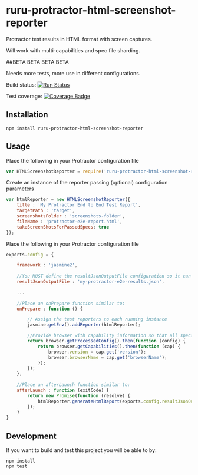 # ruru-protractor-html-screenshot-reporter
Protractor test results in HTML format with screen captures. 

Will work with multi-capabilities and spec file sharding.

##BETA BETA BETA BETA

Needs more tests, more use in different configurations.

Build status: [![Run Status](https://api.shippable.com/projects/5c241f5787b5930700be968d/badge?branch=master)](https://api.shippable.com/projects/5c241f5787b5930700be968d/badge?branch=master)

Test coverage: [![Coverage Badge](https://api.shippable.com/projects/5c241f5787b5930700be968d/coverageBadge?branch=master)](https://api.shippable.com/projects/5c241f5787b5930700be968d/coverageBadge?branch=master)

## Installation
`npm install ruru-protractor-html-screenshot-reporter`

## Usage
Place the following in your Protractor configuration file
```javascript
var HTMLScreenshotReporter = require('ruru-protractor-html-screenshot-reporter');
```
Create an instance of the reporter passing (optional) configuration parameters
```javascript
var htmlReporter = new HTMLScreenshotReporter({
	title : 'My Protractor End to End Test Report',
	targetPath : 'target',
	screenshotsFolder : 'screenshots-folder',
	fileName : 'protractor-e2e-report.html',
	takeScreenShotsForPassedSpecs: true
});
```
Place the following in your Protractor configuration file
```javascript
exports.config = {

	framework : 'jasmine2',
	
	//You MUST define the resultJsonOutputFile configuration so it can be post processed
	resultJsonOutputFile : 'my-protractor-e2e-results.json',

	...
	
	//Place an onPrepare function similar to:
	onPrepare : function () {

		// Assign the test reporters to each running instance
		jasmine.getEnv().addReporter(htmlReporter);

		//Provide browser with capability information so that all specs can access it
		return browser.getProcessedConfig().then(function (config) {
			return browser.getCapabilities().then(function (cap) {
				browser.version = cap.get('version');
				browser.browserName = cap.get('browserName');
			});
		});
	},
	
	//Place an afterLaunch function similar to:
	afterLaunch : function (exitCode) {
		return new Promise(function (resolve) {
			htmlReporter.generateHtmlReport(exports.config.resultJsonOutputFile);
		});
	}
}
```

## Development
If you want to build and test this project you will be able to by:
```
npm install
npm test
```
